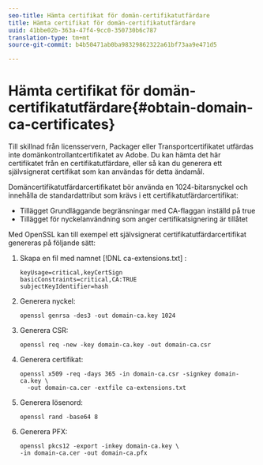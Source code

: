 ```yaml
---
seo-title: Hämta certifikat för domän-certifikatutfärdare
title: Hämta certifikat för domän-certifikatutfärdare
uuid: 41bbe02b-363a-47f4-9cc0-350730b6c787
translation-type: tm+mt
source-git-commit: b4b50471ab0ba98329862322a61bf73aa9e471d5

---
```



# Hämta certifikat för domän-certifikatutfärdare{#obtain-domain-ca-certificates}

Till skillnad från licensservern, Packager eller Transportcertifikatet utfärdas inte domänkontrollantcertifikatet av Adobe. Du kan hämta det här certifikatet från en certifikatutfärdare, eller så kan du generera ett självsignerat certifikat som kan användas för detta ändamål.

Domäncertifikatutfärdarcertifikatet bör använda en 1024-bitarsnyckel och innehålla de standardattribut som krävs i ett certifikatutfärdarcertifikat:

* Tillägget Grundläggande begränsningar med CA-flaggan inställd på true
* Tillägget för nyckelanvändning som anger certifikatsignering är tillåtet

Med OpenSSL kan till exempel ett självsignerat certifikatutfärdarcertifikat genereras på följande sätt:

1. Skapa en fil med namnet [!DNL ca-extensions.txt] :

   ```
   keyUsage=critical,keyCertSign  
   basicConstraints=critical,CA:TRUE  
   subjectKeyIdentifier=hash 
   ```

1. Generera nyckel:

   ```
   openssl genrsa -des3 -out domain-ca.key 1024 
   ```

1. Generera CSR:

   ```
   openssl req -new -key domain-ca.key -out domain-ca.csr 
   ```

1. Generera certifikat:

   ```
   openssl x509 -req -days 365 -in domain-ca.csr -signkey domain-ca.key \ 
     -out domain-ca.cer -extfile ca-extensions.txt 
   ```

1. Generera lösenord:

   ```
   openssl rand -base64 8 
   ```

1. Generera PFX:

   ```
   openssl pkcs12 -export -inkey domain-ca.key \ 
   -in domain-ca.cer -out domain-ca.pfx
   ```

